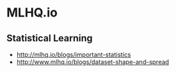 # MLHQ.io

## Statistical Learning
  * http://mlhq.io/blogs/important-statistics
  * http://www.mlhq.io/blogs/dataset-shape-and-spread
